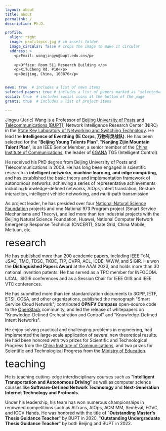 ```yaml
---
layout: about
title: about
permalink: /
description: Ph.D.

profile:
  align: right
  image: profilepic.jpg # in assets folder
  image_circular: false # crops the image to make it circular
  address: >  
    <p>Email: wangjingyu@bupt.edu.cn</p>
    
    <p>Office: Room 511 Research Building </p>
    <p>XiTuCheng Rd. #10</p>
    <p>Beijing, China, 100876</p>


news: true  # includes a list of news items
selected_papers: true # includes a list of papers marked as "selected={true}"
social: true  # includes social icons at the bottom of the page
grants: true  # includes a list of project items

---
```


Jingyu (Jeric) Wang is a Professor of <a href="https://www.bupt.edu.cn/">Beijing University of Posts and Telecommunications (BUPT)</a>, Network Intelligence Research Center (NIRC) in the <a href="https://sklnst.bupt.edu.cn/">State Key Laboratory of Networking and Switching Technology</a>.
He lead the <b>Intelligence of Everthing (IE Corps, 万物有灵战队)</b>. He has been selected for the "<b>Beijing Young Talents Plan</b>", "<b>Nanjing Zijin Mountain Talent Plan</b>", is an IEEE Senior Member, a senior member of the <a href="https://www.china-cic.cn/">China Institute of Communications</a>, the leader of <a href="https://www.6g-ana.com/">6GANA</a> TG5 (Intelligent Control).

He received his PhD degree from Beijing University of Posts and Telecommunications in 2008. He has long been engaged in scientific research in <b>intelligent networks, machine learning, and edge computing</b>, and has established the basic theory and implementation framework of autonomous networks, achieving a series of representative achievements including <a>knowledge-defined networks, AIOps, intent translation, Gesture interaction, intelligent vehicle networking, and multi-path transmission</a>. 

As project leader, he has presided over four <a href="https://www.nsfc.gov.cn/">National Natural Science Foundation</a> projects and one National 973 Program project (Smart Service Mechanisms and Theory), and led more than ten industrial projects with the Beijing Natural Science Foundation, Huawei, National Computer Network Emergency Response Technical (CNCERT), State Grid, China Mobile, Meituan, etc. 

<font size="6">research</font>

He has published more than 200 academic papers, including IEEE ToN, JSAC, TMC, TDSC, TKDE, TIP, CVPR, ACL, ICDE, WWW, and SIGIR. He won the <b>Distinguished Papers Award </b> at the AAAI 2023, and holds more than 30 national invention patents. He has served as a TPC member for INFOCOM、IJCAI、SIGIR conferences and as a Session Chair for IEEE GIIS and IEEE VTC conferences. 

He has submitted more than ten standardization documents to 3GPP, IETF, ETSI, CCSA, and other organizations, published the monograph "Smart Service Cloud Network", contributed <b>OPNFV Compass</b> open-source code to the <a href="https://www.openstack.org/">OpenStack<a> community, and led the release of whitepapers on "Knowledge-Defined Orchestration and Control" and "Knowledge-Defined Intent Networks". 

He enjoy solving practical and challenging problems in engineering, had implemented the large-scale application of several new theoretical results. He had been honored with two prizes for Scientific and Technological Progress from the <a href="https://www.china-cic.cn/">China Institute of Communications</a>, and two prizes for Scientific and Technological Progress from the <a href="http://en.moe.gov.cn/">Ministry of Education</a>.

<font size="6">teaching</font>

He is teaching cutting-edge interdisciplinary courses such as "<b>Intelligent Transportation and Autonomous Driving</b>" as well as computer science courses like <b>Software-Defined Network Technology</b> and <b>Next-Generation Internet Technology and Protocols</b>. 

Under his leadership, his team has won numerous championships in renowned competitions such as AITrans, AIOps, ACM MM, SemEval, FGVC, and ICCV Hands. He was honored with the title of "<b>Outstanding Master's Thesis Guidance Teacher</b>" by BUPT in 2020, "<b>Outstanding Undergraduate Thesis Guidance Teacher</b>" by both Beijing and BUPT in 2022. 


